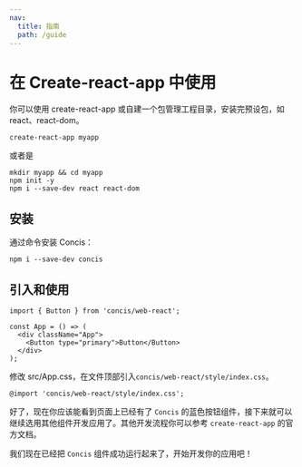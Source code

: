 ```yaml
---
nav:
  title: 指南
  path: /guide
---
```


# 在 Create-react-app 中使用

你可以使用 create-react-app 或自建一个包管理工程目录，安装完预设包，如 react、react-dom。

```tsx pure
create-react-app myapp
```

或者是

```tsx pure
mkdir myapp && cd myapp
npm init -y
npm i --save-dev react react-dom
```

## 安装

通过命令安装 Concis：

```tsx pure
npm i --save-dev concis
```

## 引入和使用

```tsx pure
import { Button } from 'concis/web-react';

const App = () => (
  <div className="App">
    <Button type="primary">Button</Button>
  </div>
);
```

修改 src/App.css，在文件顶部引入`concis/web-react/style/index.css`。

```tsx pure
@import 'concis/web-react/style/index.css';
```

好了，现在你应该能看到页面上已经有了 `Concis` 的蓝色按钮组件，接下来就可以继续选用其他组件开发应用了。其他开发流程你可以参考 `create-react-app` 的官方文档。

我们现在已经把 `Concis` 组件成功运行起来了，开始开发你的应用吧！
